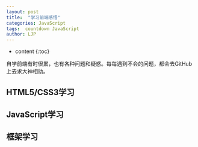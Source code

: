 ```yaml
---
layout: post
title:  "学习前端感悟"
categories: JavaScript
tags:  countdown JavaScript
author: LJP
---
```


* content
{:toc}

自学前端有时很累，也有各种问题和疑惑。每每遇到不会的问题，都会去GitHub上去求大神相助。




## HTML5/CSS3学习



## JavaScript学习



## 框架学习


